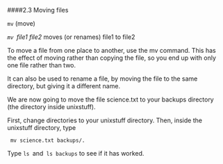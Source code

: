 

####2.3 Moving files

`mv` (move)

*`mv `file1 file2* moves (or renames) file1 to file2

To move a file from one place to another, use the mv command. This has the effect of moving rather than copying the file, so you end up with only one file rather than two.

It can also be used to rename a file, by moving the file to the same directory, but giving it a different name.

We are now going to move the file science.txt to your backups directory (the directory inside unixstuff).

First, change directories to your unixstuff directory. Then, inside the unixstuff directory, type
```
 mv science.txt backups/.
 ```

Type `ls `and` ls backups` to see if it has worked.
